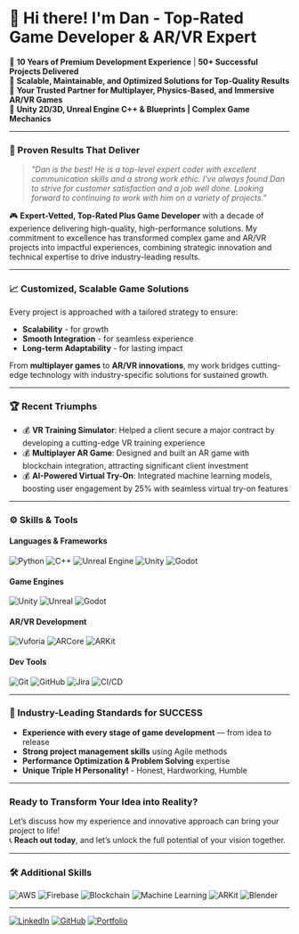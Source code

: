 # 👋 Hi there! I'm Dan - Top-Rated Game Developer & AR/VR Expert

🏅 **10 Years of Premium Development Experience** | **50+ Successful Projects Delivered**  
🏅 **Scalable, Maintainable, and Optimized Solutions for Top-Quality Results**  
🏅 **Your Trusted Partner for Multiplayer, Physics-Based, and Immersive AR/VR Games**  
🏅 **Unity 2D/3D, Unreal Engine C++ & Blueprints | Complex Game Mechanics**  

---

### 🚀 Proven Results That Deliver

> _"Dan is the best! He is a top-level expert coder with excellent communication skills and a strong work ethic. I've always found Dan to strive for customer satisfaction and a job well done. Looking forward to continuing to work with him on a variety of projects."_

🎮 **Expert-Vetted, Top-Rated Plus Game Developer** with a decade of experience delivering high-quality, high-performance solutions. My commitment to excellence has transformed complex game and AR/VR projects into impactful experiences, combining strategic innovation and technical expertise to drive industry-leading results.

---

### 📈 Customized, Scalable Game Solutions

Every project is approached with a tailored strategy to ensure:
- **Scalability** - for growth
- **Smooth Integration** - for seamless experience
- **Long-term Adaptability** - for lasting impact

From **multiplayer games** to **AR/VR innovations**, my work bridges cutting-edge technology with industry-specific solutions for sustained growth.

---

### 🏆 Recent Triumphs

- 💰 **VR Training Simulator**: Helped a client secure a major contract by developing a cutting-edge VR training experience
- 💰 **Multiplayer AR Game**: Designed and built an AR game with blockchain integration, attracting significant client investment
- 💰 **AI-Powered Virtual Try-On**: Integrated machine learning models, boosting user engagement by 25% with seamless virtual try-on features

---

### ⚙️ Skills & Tools

#### Languages & Frameworks
![Python](https://img.shields.io/badge/-Python-333?style=flat&logo=python) 
![C++](https://img.shields.io/badge/-C++-333?style=flat&logo=c%2B%2B&logoColor=00599C)
![Unreal Engine](https://img.shields.io/badge/-Unreal%20Engine-333?style=flat&logo=unreal-engine&logoColor=white)
![Unity](https://img.shields.io/badge/-Unity-333?style=flat&logo=unity&logoColor=white)
![Godot](https://img.shields.io/badge/-Godot-333?style=flat&logo=godot-engine&logoColor=white)

#### Game Engines
![Unity](https://img.shields.io/badge/-Unity-333?style=flat&logo=unity&logoColor=white)
![Unreal](https://img.shields.io/badge/-Unreal%20Engine-333?style=flat&logo=unreal-engine&logoColor=white)
![Godot](https://img.shields.io/badge/Godot%20Engine-478CBF?logo=godotengine&logoColor=fff&style=flat)

#### AR/VR Development
![Vuforia](https://img.shields.io/badge/-Vuforia-333?style=flat&logo=vuforia)
![ARCore](https://img.shields.io/badge/-ARCore-333?style=flat&logo=arcore)
![ARKit](https://img.shields.io/badge/-ARKit-333?style=flat&logo=apple)

#### Dev Tools
![Git](https://img.shields.io/badge/-Git-333?style=flat&logo=git)
![GitHub](https://img.shields.io/badge/-GitHub-333?style=flat&logo=github&logoColor=white)
![Jira](https://img.shields.io/badge/-Jira-333?style=flat&logo=jira)
![CI/CD](https://img.shields.io/badge/-CI%2FCD-333?style=flat&logo=githubactions&logoColor=white)

---

### 💼 Industry-Leading Standards for SUCCESS

- **Experience with every stage of game development** — from idea to release  
- **Strong project management skills** using Agile methods  
- **Performance Optimization & Problem Solving** expertise  
- **Unique Triple H Personality!** - Honest, Hardworking, Humble  

---

### Ready to Transform Your Idea into Reality?

Let’s discuss how my experience and innovative approach can bring your project to life!  
📞 **Reach out today**, and let’s unlock the full potential of your vision together.

---

### 🛠️ Additional Skills

![AWS](https://img.shields.io/badge/-AWS-333?style=flat&logo=amazon-aws)
![Firebase](https://img.shields.io/badge/-Firebase-333?style=flat&logo=firebase)
![Blockchain](https://img.shields.io/badge/-Blockchain-333?style=flat&logo=ethereum)
![Machine Learning](https://img.shields.io/badge/-Machine%20Learning-333?style=flat&logo=tensorflow)
![ARKit](https://img.shields.io/badge/-ARKit-333?style=flat&logo=apple)
![Blender](https://img.shields.io/badge/-Blender-333?style=flat&logo=blender&logoColor=orange)

---

<!-- Social links with icons -->
[![LinkedIn](https://img.shields.io/badge/-LinkedIn-0A66C2?style=flat&logo=linkedin&logoColor=white)](https://www.linkedin.com/in/drgohil24/)
[![GitHub](https://img.shields.io/badge/-GitHub-333?style=flat&logo=github&logoColor=white)](https://github.com/dhanrajsinh24/)
[![Portfolio](https://img.shields.io/badge/-Portfolio-333?style=flat&logo=world&logoColor=white)](https://www.gohilgames.com/)
